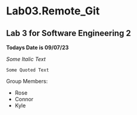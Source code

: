 # Lab03.Remote_Git

## Lab 3 for Software Engineering 2

**Todays Date is 09/07/23**

_Some Italic Text_

```Some Quoted Text```

Group Members:
- Rose
- Connor
- Kyle
